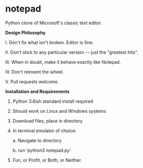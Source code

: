 # notepad
Python clone of Microsoft's classic text editor.

**Design Philosophy**

  I. Don't fix what isn't broken. Editor is fine.
  
 II. Don't stick to any particular version -- just the "greatest hits".
 
III. When in doubt, make it behave exactly like Notepad.

 IV. Don't reinvent the wheel.
 
  V. Pull requests welcome.

**Installation and Requirements**
1. Python 3.6ish standard install required
2. Should work on Linux and Windows systems
3. Download files, place in directory
4. In terminal emulator of choice:

    a. Navigate to directory

    b. run 'python3 notepad.py'
5. Fun, or Profit, or Both, or Neither.
